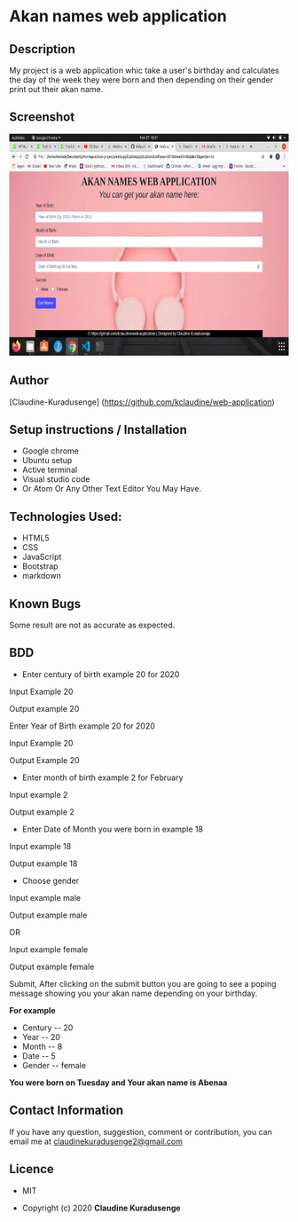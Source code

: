 # Akan names web application

## Description

My project is a web application whic take a user's birthday and calculates the day of the week they were born and then depending on their gender print out their akan name.

## Screenshot

<img src="Screenshot from 2020-09-27 18-21-58.png" width="800px" height="400px">

## Author

[Claudine-Kuradusenge] (https://github.com/kclaudine/web-application)

 ## Setup instructions / Installation

 * Google chrome
 * Ubuntu setup
 * Active terminal
 * Visual studio code
 * Or Atom Or Any Other Text Editor You May Have.

 ## Technologies Used:

 * HTML5
 * CSS
 * JavaScript
 * Bootstrap
 * markdown

## Known Bugs

Some result are not as accurate as expected.

 ## BDD

 * Enter century of birth example 20 for 2020
 
 Input Example 20
 
 Output example 20

 Enter Year of Birth example 20 for 2020
 
 Input Example 20

 Output Example 20

 * Enter month of birth example 2 for February

 Input example 2

 Output example 2

 * Enter Date of Month you were born in example 18
 
 Input example 18 

 Output example 18

 * Choose gender

 Input example male

 Output example male 

 OR

 Input example female

 Output example female

 Submit, After clicking on the submit button you are going to see a poping message showing you your akan name depending on your birthday.

 **For example**

 * Century -- 20
 * Year -- 20
 * Month -- 8
 * Date -- 5
 * Gender -- female

 **You were born on Tuesday and Your akan name is Abenaa**

 ## Contact Information

 If you have any question, suggestion, comment or contribution, you can email me at claudinekuradusenge2@gmail.com

 ## Licence 

 * MIT 

 * Copyright (c) 2020 **Claudine Kuradusenge**








